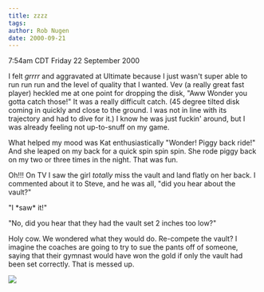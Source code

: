 ```yaml
---
title: zzzz
tags: 
author: Rob Nugen
date: 2000-09-21
---
```


<title></title>
<p class=date>7:54am CDT Friday 22 September 2000

<p>I felt <em>grrrr</em> and aggravated at Ultimate because I just
wasn't super able to run run run and the level of quality that I
wanted.  Vev (a really great fast player) heckled me at one point for
dropping the disk, "Aww Wonder you gotta catch those!"  It was a
really difficult catch. (45 degree tilted disk coming in quickly and
close to the ground.  I was not in line with its trajectory and had to
dive for it.)  I know he was just fuckin' around, but I was already feeling not
up-to-snuff on my game. 

<p>What helped my mood was Kat enthusiastically "Wonder!  Piggy back
ride!"  And she leaped on my back for a quick spin spin spin.  She
rode piggy back on my two or three times in the night.  That was fun.

<p>Oh!!!  On TV I saw the girl <em>totally</em> miss the vault and
land flatly on her back.  I commented about it to Steve, and he was
all, "did you hear about the vault?"  

<p>"I *saw* it!"

<p>"No, did you hear that they had the vault set 2 inches too low?"

<p>Holy cow.  We wondered what they would do.  Re-compete the vault?
I imagine the coaches are going to try to sue the pants off of
someone, saying that their gymnast would have won the gold if only the
vault had been set correctly.  That is messed up.

<p><img src='/images/rob/wL-ROB.gif'>



